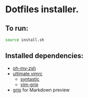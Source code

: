 # Dotfiles installer.

## To run:

```bash
source install.sh
```

## Installed dependencies:

* [oh-my-zsh](https://ohmyz.sh)
* [ultimate vimrc](https://github.com/amix/vimrc)
    * [syntastic](https://github.com/vim-syntastic/syntastic.git)
    * [vim-grip](https://github.com/PratikBhusal/vim-grip.git)
* [grip](https://github.com/joeyespo/grip) for Markdown preview

